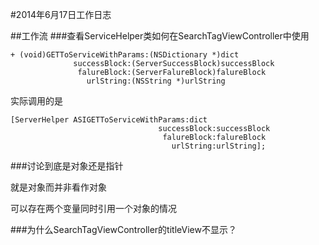 #2014年6月17日工作日志

##工作流
###查看ServiceHelper类如何在SearchTagViewController中使用

	+ (void)GETToServiceWithParams:(NSDictionary *)dict
                  successBlock:(ServerSuccessBlock)successBlock
                   falureBlock:(ServerFalureBlock)falureBlock
                     urlString:(NSString *)urlString

实际调用的是
		
	[ServerHelper ASIGETToServiceWithParams:dict 
									 successBlock:successBlock 
									  falureBlock:falureBlock
									    urlString:urlString];
									    
									    
									    
###讨论到底是对象还是指针

就是对象而并非看作对象

可以存在两个变量同时引用一个对象的情况

###为什么SearchTagViewController的titleView不显示？